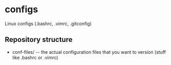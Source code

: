 configs
=======

Linux configs (.bashrc, .vimrc, .gitconfig)

Repository structure
--------------------

* conf-files/ -- the actual configuration files that you want to version (stuff like .bashrc or .vimrc)
